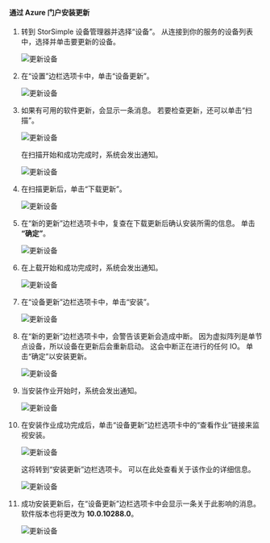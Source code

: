 <!--author=alkohli last changed: 11/07/16 -->

#### <a name="to-install-updates-via-the-azure-portal"></a>通过 Azure 门户安装更新

1. 转到 StorSimple 设备管理器并选择“设备”。 从连接到你的服务的设备列表中，选择并单击要更新的设备。 

    ![更新设备](../includes/media/storsimple-virtual-array-install-update-via-portal/azupdate1m.png) 

2. 在“设置”边栏选项卡中，单击“设备更新”。 

    ![更新设备](../includes/media/storsimple-virtual-array-install-update-via-portal/azupdate2m.png)  

3. 如果有可用的软件更新，会显示一条消息。 若要检查更新，还可以单击“扫描”。

    ![更新设备](../includes/media/storsimple-virtual-array-install-update-via-portal/azupdate3m.png)

    在扫描开始和成功完成时，系统会发出通知。

    ![更新设备](../includes/media/storsimple-virtual-array-install-update-via-portal/azupdate5m.png)

4. 在扫描更新后，单击“下载更新”。 

    ![更新设备](../includes/media/storsimple-virtual-array-install-update-via-portal/azupdate6m.png)

5. 在“新的更新”边栏选项卡中，复查在下载更新后确认安装所需的信息。 单击 **“确定”**。

    ![更新设备](../includes/media/storsimple-virtual-array-install-update-via-portal/azupdate7m.png)

6. 在上载开始和成功完成时，系统会发出通知。

     ![更新设备](../includes/media/storsimple-virtual-array-install-update-via-portal/azupdate8m.png)

5. 在“设备更新”边栏选项卡中，单击“安装”。

     ![更新设备](../includes/media/storsimple-virtual-array-install-update-via-portal/azupdate11m.png)   

6. 在“新的更新”边栏选项卡中，会警告该更新会造成中断。 因为虚拟阵列是单节点设备，所以设备在更新后会重新启动。 这会中断正在进行的任何 IO。 单击“确定”以安装更新。 

    ![更新设备](../includes/media/storsimple-virtual-array-install-update-via-portal/azupdate12m.png) 

7. 当安装作业开始时，系统会发出通知。 

    ![更新设备](../includes/media/storsimple-virtual-array-install-update-via-portal/azupdate13m.png)

8.  在安装作业成功完成后，单击“设备更新”边栏选项卡中的“查看作业”链接来监视安装。 

    ![更新设备](../includes/media/storsimple-virtual-array-install-update-via-portal/azupdate15m.png)

    这将转到“安装更新”边栏选项卡。 可以在此处查看关于该作业的详细信息。

    ![更新设备](../includes/media/storsimple-virtual-array-install-update-via-portal/azupdate16m.png)

9. 成功安装更新后，在“设备更新”边栏选项卡中会显示一条关于此影响的消息。 软件版本也将更改为 **10.0.10288.0**。 

    ![更新设备](../includes/media/storsimple-virtual-array-install-update-via-portal/azupdate17m.png)